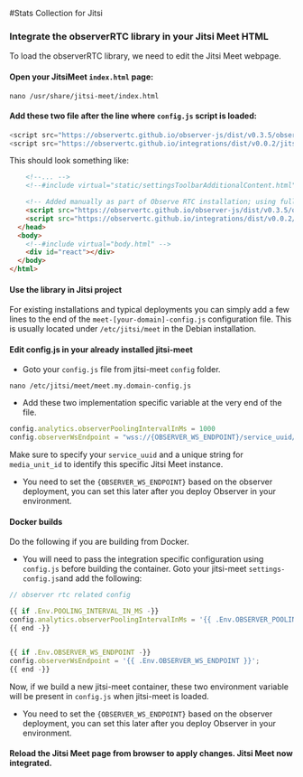 #Stats Collection for Jitsi

### Integrate the observerRTC library in your Jitsi Meet HTML

To load the observerRTC library, we need to edit the Jitsi Meet webpage.

#### Open your JitsiMeet  `index.html` page:

```shell
nano /usr/share/jitsi-meet/index.html
```

#### Add these two file after the line where `config.js` script is loaded:

```javascript
<script src="https://observertc.github.io/observer-js/dist/v0.3.5/observer.min.js"></script>
<script src="https://observertc.github.io/integrations/dist/v0.0.2/jitsi.integration.min.js"></script>
```

This should look something like:
```HTML
    <!--... --> 
    <!--#include virtual="static/settingsToolbarAdditionalContent.html" -->

    <!-- Added manually as part of Observe RTC installation; using full, unminified versions -->
    <script src="https://observertc.github.io/observer-js/dist/v0.3.5/observer.min.js"></script>
    <script src="https://observertc.github.io/integrations/dist/v0.0.2/jitsi.integration.min.js"></script>
  </head>
  <body>
    <!--#include virtual="body.html" -->
    <div id="react"></div>
  </body>
</html>

```

#### Use the library in Jitsi project

For existing installations and typical deployments you can simply add a few lines to the end of the `meet-[your-domain]-config.js` configuration file. This is usually located under `/etc/jitsi/meet` in the Debian installation.

#### Edit config.js in your already installed jitsi-meet

- Goto your `config.js` file from jitsi-meet `config` folder.

```shell
nano /etc/jitsi/meet/meet.my.domain-config.js
```

-  Add these two implementation specific variable at the very end of the file.

```javascript
config.analytics.observerPoolingIntervalInMs = 1000
config.observerWsEndpoint = "wss://{OBSERVER_WS_ENDPOINT}/service_uuid/media_unit_id/stats_version/json"
```

Make sure to specify your `service_uuid` and a unique string for `media_unit_id` to identify this specific Jitsi Meet instance. 

-  You need to set the `{OBSERVER_WS_ENDPOINT}` based on the observer deployment, you can set this later after you deploy Observer in your environment. 

#### Docker builds

Do the following if you are building from Docker.

-  You will need to pass the integration specific configuration using `config.js` before building the container. Goto your jitsi-meet `settings-config.js`and add the following:

```javascript
// observer rtc related config

{{ if .Env.POOLING_INTERVAL_IN_MS -}}
config.analytics.observerPoolingIntervalInMs = '{{ .Env.OBSERVER_POOLING_INTERVAL_IN_MS }}';
{{ end -}}


{{ if .Env.OBSERVER_WS_ENDPOINT -}}
config.observerWsEndpoint = '{{ .Env.OBSERVER_WS_ENDPOINT }}';
{{ end -}}
```

Now, if we build a new jitsi-meet container, these two environment variable will be present in `config.js` when jitsi-meet is loaded.

-  You need to set the `{OBSERVER_WS_ENDPOINT}` based on the observer deployment, you can set this later after you deploy Observer in your environment. 


#### Reload the Jitsi Meet page from browser to apply changes. Jitsi Meet now integrated. 





